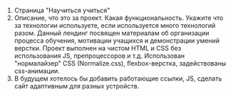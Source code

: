 1. Страница "Научиться учиться"
2. Описание, что это за проект. Какая функциональность. Укажите что за технологии используете, если используется много технологий разом. Данный лендинг посвящен материалам об организации процесса обучения, мотивации учащихся и демонстрации умений верстки.
Проект выполнен на чистом HTML и CSS без использования JS, препроцессоров и т.д.
Использован "нормалайзер" CSS (Normalize.css), flexbox-верстка, задействованы css-анимации.
3. В будущем хотелось бы добавить работающие ссылки, JS, сделать сайт адаптивным для разных устройств.
